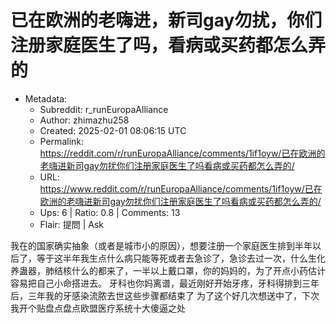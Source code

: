 # 已在欧洲的老嗨进，新司gay勿扰，你们注册家庭医生了吗，看病或买药都怎么弄的

- Metadata:
  - Subreddit: r_runEuropaAlliance
  - Author: zhimazhu258
  - Created: 2025-02-01 08:06:15 UTC
  - Permalink: https://reddit.com/r/runEuropaAlliance/comments/1if1oyw/已在欧洲的老嗨进新司gay勿扰你们注册家庭医生了吗看病或买药都怎么弄的/
  - URL: https://www.reddit.com/r/runEuropaAlliance/comments/1if1oyw/已在欧洲的老嗨进新司gay勿扰你们注册家庭医生了吗看病或买药都怎么弄的/
  - Ups: 6 | Ratio: 0.8 | Comments: 13
  - Flair: 提問 | Ask


我在的国家确实抽象（或者是城市小的原因），想要注册一个家庭医生排到半年以后了，等于这半年我生点什么病只能等死或者去急诊了，急诊去过一次，什么生化养蛊器，肺结核什么的都来了，一半以上戴口罩，你的妈妈的，为了开点小药估计容易把自己小命搭进去。
牙科也你妈离谱，最近刚好开始牙疼，牙科得排到三年后，三年我的牙感染流脓去世这些步骤都结束了
为了这个好几次想送中了，下次我开个贴盘点盘点欧盟医疗系统十大傻逼之处

